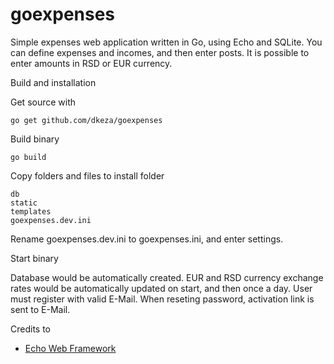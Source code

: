 # goexpenses
Simple expenses web application written in Go, using Echo and SQLite.
You can define expenses and incomes, and then enter posts.
It is possible to enter amounts in RSD or EUR currency.


Build and installation

Get source with

```
go get github.com/dkeza/goexpenses
```

Build binary

```
go build
```

Copy folders and files to install folder

```
db
static
templates
goexpenses.dev.ini
```

Rename goexpenses.dev.ini to goexpenses.ini, and enter settings.

Start binary

Database would be automatically created. EUR and RSD currency exchange rates would be automatically updated on start, and then once a day.
User must register with valid E-Mail. When reseting password, activation link is sent to E-Mail.

Credits to

* [Echo Web Framework](https://github.com/labstack/echo)
